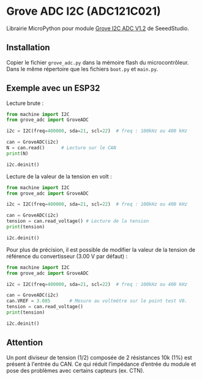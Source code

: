 # Grove ADC I2C (ADC121C021)

Librairie MicroPython pour  module [Grove I2C ADC V1.2](https://wiki.seeedstudio.com/Grove-I2C_ADC/) de SeeedStudio.

## Installation

Copier le fichier `grove_adc.py`  dans la mémoire flash du microcontrôleur. Dans le même répertoire que les fichiers `boot.py` et `main.py`.

## Exemple avec un ESP32

Lecture brute :

```python
from machine import I2C
from grove_adc import GroveADC

i2c = I2C(freq=400000, sda=21, scl=22)  # freq : 100kHz ou 400 kHz

can = GroveADC(i2c)  
N = can.read()      # Lecture sur le CAN
print(N)

i2c.deinit()
```

Lecture de la valeur de la tension en volt :

```python
from machine import I2C
from grove_adc import GroveADC

i2c = I2C(freq=400000, sda=21, scl=22)  # freq : 100kHz ou 400 kHz

can = GroveADC(i2c)
tension = can.read_voltage() # Lecture de la tension
print(tension)

i2c.deinit()
```

Pour plus de précision, il est possible de modifier la valeur de la tension de référence  du convertisseur (3.00 V par défaut) :

```python
from machine import I2C
from grove_adc import GroveADC

i2c = I2C(freq=400000, sda=21, scl=22)  # freq : 100kHz ou 400 kHz

can = GroveADC(i2c)
can.VREF = 3.085       # Mesure au voltmètre sur le point test V0.
tension = can.read_voltage()
print(tension)

i2c.deinit()
```



## Attention

Un pont diviseur de tension (1/2) composée de 2 résistances 10k (1%) est présent à l'entrée du CAN. Ce qui réduit l’impédance d’entrée du module et pose des problèmes avec certains capteurs (ex. CTN).


